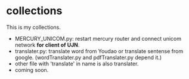 # collections

This is my collections.

* MERCURY_UNICOM.py: restart mercury router and connect unicom network **for client of UJN**.
* translater.py: translate word from Youdao or translate sentense from google. (wordTranslater.py and pdfTranslater.py depend it.)
* other file with 'translate' in name is also translater.
* coming soon.
